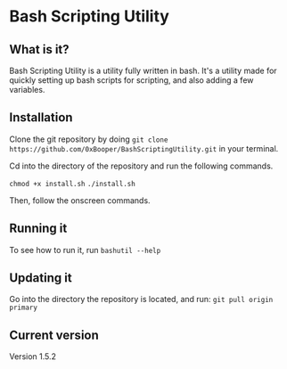 <h1 text-align="center">Bash Scripting Utility</h1>

## What is it?

Bash Scripting Utility is a utility fully written in bash. It's a utility made for quickly setting up bash scripts for scripting, and also adding a few variables.

## Installation

Clone the git repository by doing `git clone https://github.com/0xBooper/BashScriptingUtility.git` in your terminal.

Cd into the directory of the repository and run the following commands.

`chmod +x install.sh`
`./install.sh`

Then, follow the onscreen commands.

## Running it

To see how to run it, run `bashutil --help`

## Updating it

Go into the directory the repository is located, and run: `git pull origin primary`

## Current version
Version 1.5.2
